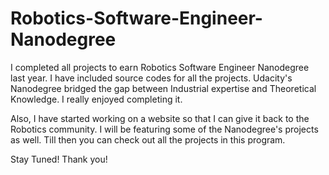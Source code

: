# Robotics-Software-Engineer-Nanodegree

I completed all projects to earn Robotics Software Engineer Nanodegree last year. I have included source codes for all the projects. Udacity's Nanodegree bridged the gap between Industrial expertise and Theoretical Knowledge. I really enjoyed completing it.

Also, I have started working on a website so that I can give it back to the Robotics community. I will be featuring some of the Nanodegree's projects as well. Till then you can check out all the projects in this program.

Stay Tuned! Thank you!


